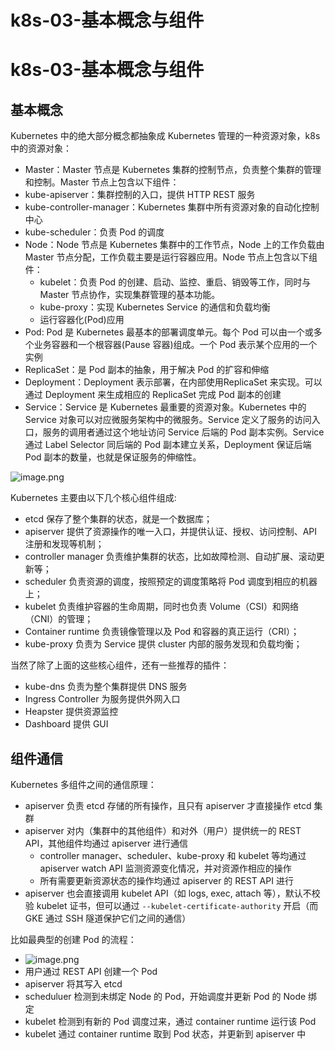# k8s-03-基本概念与组件

# k8s-03-基本概念与组件

## 基本概念

Kubernetes 中的绝大部分概念都抽象成 Kubernetes 管理的一种资源对象，k8s中的资源对象：

- Master：Master 节点是 Kubernetes 集群的控制节点，负责整个集群的管理和控制。Master 节点上包含以下组件：
- kube-apiserver：集群控制的入口，提供 HTTP REST 服务
- kube-controller-manager：Kubernetes 集群中所有资源对象的自动化控制中心
- kube-scheduler：负责 Pod 的调度
- Node：Node 节点是 Kubernetes 集群中的工作节点，Node 上的工作负载由 Master 节点分配，工作负载主要是运行容器应用。Node 节点上包含以下组件：
  - kubelet：负责 Pod 的创建、启动、监控、重启、销毁等工作，同时与 Master 节点协作，实现集群管理的基本功能。
  - kube-proxy：实现 Kubernetes Service 的通信和负载均衡
  - 运行容器化(Pod)应用
- Pod: Pod 是 Kubernetes 最基本的部署调度单元。每个 Pod 可以由一个或多个业务容器和一个根容器(Pause 容器)组成。一个 Pod 表示某个应用的一个实例
- ReplicaSet：是 Pod 副本的抽象，用于解决 Pod 的扩容和伸缩
- Deployment：Deployment 表示部署，在内部使用ReplicaSet 来实现。可以通过 Deployment 来生成相应的 ReplicaSet 完成 Pod 副本的创建
- Service：Service 是 Kubernetes 最重要的资源对象。Kubernetes 中的 Service 对象可以对应微服务架构中的微服务。Service 定义了服务的访问入口，服务的调用者通过这个地址访问 Service 后端的 Pod 副本实例。Service 通过 Label Selector 同后端的 Pod 副本建立关系，Deployment 保证后端Pod 副本的数量，也就是保证服务的伸缩性。

![image.png](https://cdn.nlark.com/yuque/0/2019/png/372898/1566615499214-c645cbc8-fe41-4e3a-b48e-cb1f4905e5d3.png#align=left&display=inline&height=437&name=image.png&originHeight=582&originWidth=762&size=40701&status=done&width=572)

Kubernetes 主要由以下几个核心组件组成:
- etcd 保存了整个集群的状态，就是一个数据库；
- apiserver 提供了资源操作的唯一入口，并提供认证、授权、访问控制、API 注册和发现等机制；
- controller manager 负责维护集群的状态，比如故障检测、自动扩展、滚动更新等；
- scheduler 负责资源的调度，按照预定的调度策略将 Pod 调度到相应的机器上；
- kubelet 负责维护容器的生命周期，同时也负责 Volume（CSI）和网络（CNI）的管理；
- Container runtime 负责镜像管理以及 Pod 和容器的真正运行（CRI）；
- kube-proxy 负责为 Service 提供 cluster 内部的服务发现和负载均衡；

当然了除了上面的这些核心组件，还有一些推荐的插件：
- kube-dns 负责为整个集群提供 DNS 服务
- Ingress Controller 为服务提供外网入口
- Heapster 提供资源监控
- Dashboard 提供 GUI

## 组件通信

Kubernetes 多组件之间的通信原理：

- apiserver 负责 etcd 存储的所有操作，且只有 apiserver 才直接操作 etcd 集群
- apiserver 对内（集群中的其他组件）和对外（用户）提供统一的 REST API，其他组件均通过 apiserver 进行通信
  - controller manager、scheduler、kube-proxy 和 kubelet 等均通过 apiserver watch API 监测资源变化情况，并对资源作相应的操作
  - 所有需要更新资源状态的操作均通过 apiserver 的 REST API 进行
- apiserver 也会直接调用 kubelet API（如 logs, exec, attach 等），默认不校验 kubelet 证书，但可以通过 `--kubelet-certificate-authority` 开启（而 GKE 通过 SSH 隧道保护它们之间的通信）

比如最典型的创建 Pod 的流程：

- ![image.png](https://cdn.nlark.com/yuque/0/2019/png/372898/1566615535494-6394554f-5b58-4550-9b86-870423b2eaa7.png#align=left&display=inline&height=401&name=image.png&originHeight=534&originWidth=800&size=67335&status=done&width=600)
- 用户通过 REST API 创建一个 Pod
- apiserver 将其写入 etcd
- scheduluer 检测到未绑定 Node 的 Pod，开始调度并更新 Pod 的 Node 绑定
- kubelet 检测到有新的 Pod 调度过来，通过 container runtime 运行该 Pod
- kubelet 通过 container runtime 取到 Pod 状态，并更新到 apiserver 中
